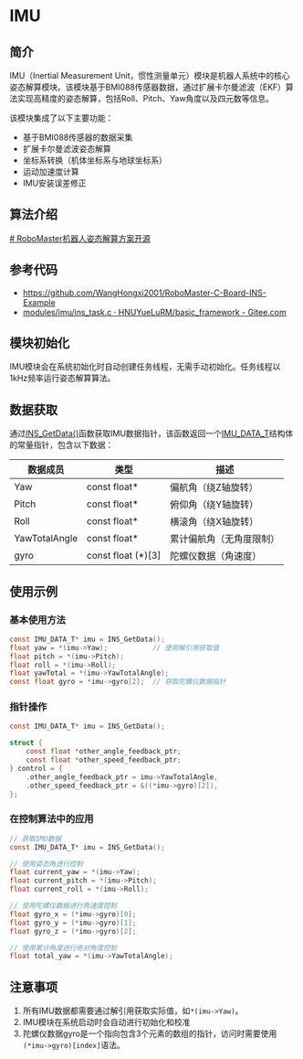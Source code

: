 # IMU

## 简介

IMU（Inertial Measurement Unit，惯性测量单元）模块是机器人系统中的核心姿态解算模块。该模块基于BMI088传感器数据，通过扩展卡尔曼滤波（EKF）算法实现高精度的姿态解算，包括Roll、Pitch、Yaw角度以及四元数等信息。

该模块集成了以下主要功能：

- 基于BMI088传感器的数据采集
- 扩展卡尔曼滤波姿态解算
- 坐标系转换（机体坐标系与地球坐标系）
- 运动加速度计算
- IMU安装误差修正

## 算法介绍

[# RoboMaster机器人姿态解算方案开源](https://zhuanlan.zhihu.com/p/540676773)

## 参考代码

- https://github.com/WangHongxi2001/RoboMaster-C-Board-INS-Example
- [modules/imu/ins_task.c · HNUYueLuRM/basic_framework - Gitee.com](https://gitee.com/hnuyuelurm/basic_framework/blob/master/modules/imu/ins_task.c)

## 模块初始化

IMU模块会在系统初始化时自动创建任务线程，无需手动初始化。任务线程以1kHz频率运行姿态解算算法。

## 数据获取

通过[INS_GetData()](file:///home/pan/code/threadx_learn/modules/IMU/imu.h#L80-L80)函数获取IMU数据指针，该函数返回一个[IMU_DATA_T](file:///home/pan/code/threadx_learn/modules/IMU/imu.h#L57-L63)结构体的常量指针，包含以下数据：

| 数据成员          | 类型                 | 描述           |
| ------------- | ------------------ | ------------ |
| Yaw           | const float*       | 偏航角（绕Z轴旋转）   |
| Pitch         | const float*       | 俯仰角（绕Y轴旋转）   |
| Roll          | const float*       | 横滚角（绕X轴旋转）   |
| YawTotalAngle | const float*       | 累计偏航角（无角度限制） |
| gyro          | const float (*)[3] | 陀螺仪数据（角速度）   |

## 使用示例

### 基本使用方法

```c
const IMU_DATA_T* imu = INS_GetData();
float yaw = *(imu->Yaw);           // 使用解引用获取值
float pitch = *(imu->Pitch);
float roll = *(imu->Roll);
float yawTotal = *(imu->YawTotalAngle);
const float gyro = *imu->gyro[2];  // 获取陀螺仪数据指针
```

### 指针操作

```c
const IMU_DATA_T* imu = INS_GetData();

struct {
    const float *other_angle_feedback_ptr;  
    const float *other_speed_feedback_ptr; 
} control = {
    .other_angle_feedback_ptr = imu->YawTotalAngle,
    .other_speed_feedback_ptr = &((*imu->gyro)[2]),
};
```

### 在控制算法中的应用

```c
// 获取IMU数据
const IMU_DATA_T* imu = INS_GetData();

// 使用姿态角进行控制
float current_yaw = *(imu->Yaw);
float current_pitch = *(imu->Pitch);
float current_roll = *(imu->Roll);

// 使用陀螺仪数据进行角速度控制
float gyro_x = (*imu->gyro)[0];
float gyro_y = (*imu->gyro)[1];
float gyro_z = (*imu->gyro)[2];

// 使用累计角度进行绝对角度控制
float total_yaw = *(imu->YawTotalAngle);
```

## 注意事项

1. 所有IMU数据都需要通过解引用获取实际值，如`*(imu->Yaw)`。
2. IMU模块在系统启动时会自动进行初始化和校准
3. 陀螺仪数据gyro是一个指向包含3个元素的数组的指针，访问时需要使用`(*imu->gyro)[index]`语法。
